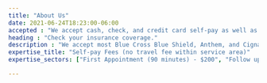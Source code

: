 ```yaml
---
title: "About Us"
date: 2021-06-24T18:23:00-06:00
accepted : "We accept cash, check, and credit card self-pay as well as insurance."
heading : "Check your insurance coverage."
description : "We accept most Blue Cross Blue Shield, Anthem, and Cigna PPO plans, PNOA, Multiplan, Champ VA, VACCN and United Healthcare through The Lactation Network. We are independently in network with Blue Cross Blue Shield of Tennessee, Aetna, and Tenn Care MCOs Wellpoint, United Healthcare Community plan, and Blucare.  Get pre-approved through **[The Lactation Network](https://go.lactationnetwork.com/BloomandBlossomLLC)**."
expertise_title: "Self-pay Fees (no travel fee within service area)" 
expertise_sectors: ["First Appointment (90 minutes) - $200", "Follow up appointments (60 minutes) - $175", "Twin Consultation (Initial) - $250", "Twin (Follow up) - $200", "Telehealth (Initial) - $150", "Telehealth (Follow up) - $125", "Telephone consultation (up to 45) - $50"]

---
```

